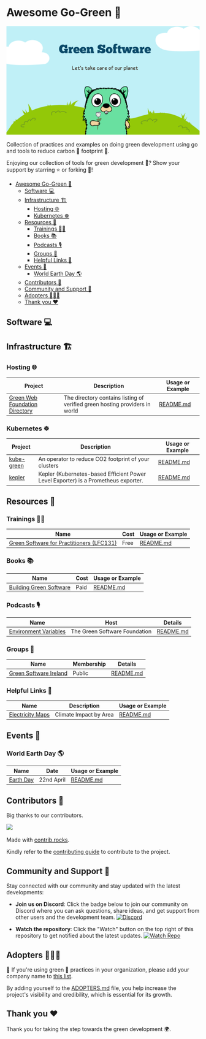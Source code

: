 # Awesome Go-Green 🌳

<div style="text-align:center;">
    <img src="./assets/GreenSoftware.png" alt="Green Software" />
</div>

Collection of practices and examples on doing green development using go and tools to reduce carbon 💨 footprint 👣.

Enjoying our collection of tools for green development 🌱? Show your support by starring ⭐ or forking 🍴!

- [Awesome Go-Green 🌳](#awesome-go-green-)
  - [Software 💻](#software-)
  - [Infrastructure 🏗️](#infrastructure-️)
    - [Hosting 🌐](#hosting-)
    - [Kubernetes ☸️](#kubernetes-️)
  - [Resources 📘](#resources-)
    - [Trainings 👩‍🏫](#trainings-)
    - [Books 📚](#books-)
    - [Podcasts 🎙️](#podcasts-️)
    - [Groups 👥](#groups-)
    - [Helpful Links 🔗](#helpful-links-)
  - [Events 🎊](#events-)
    - [World Earth Day 🌎](#world-earth-day-)
  - [Contributors 🤝](#contributors-)
  - [Community and Support 💬](#community-and-support-)
  - [Adopters 🧑‍🤝‍🧑](#adopters-)
  - [Thank you ❤️](#thank-you-️)

## Software 💻

## Infrastructure 🏗️

### Hosting 🌐

| Project     | Description      | Usage or Example |
| ------- | ----------- | ---------------- |
| [Green Web Foundation Directory](https://app.greenweb.org/directory/) | The directory contains listing of verified green hosting providers in world | [README.md](./infrastructure/hosting/green-web-directory/README.md) |

### Kubernetes ☸️

| Project     | Description      | Usage or Example |
| ------- | ----------- | ---------------- |
| [kube-green](https://kube-green.dev/) | An operator to reduce CO2 footprint of your clusters | [README.md](./infrastructure/kubernetes/kube-green/README.md) |
|[kepler](https://sustainable-computing.io/)| Kepler (Kubernetes-based Efficient Power Level Exporter) is a Prometheus exporter.| [README.md](./infrastructure/kubernetes/kepler/README.md) |

## Resources 📘

### Trainings 👩‍🏫

| Name | Cost | Usage or Example |
| ------- | ----------- | ---------------- |
| [Green Software for Practitioners (LFC131)](https://training.linuxfoundation.org/training/green-software-for-practitioners-lfc131/) | Free | [README.md](./resources/trainings/lfc-131/README.md) |

### Books 📚

| Name | Cost | Usage or Example |
| ------- | ----------- | ---------------- |
| [Building Green Software](https://www.amazon.co.uk/Building-Green-Software-Sustainable-Development/dp/1098150627) | Paid | [README.md](./resources/books/building-green-software/README.md) |

### Podcasts 🎙️

| Name | Host | Details |
| ------- | ----------- | ---------------- |
| [Environment Variables](https://podcast.greensoftware.foundation/) | The Green Software Foundation | [README.md](./resources/podcasts/environment-variables/README.md) |

### Groups 👥

| Name | Membership | Details |
| ------- | ----------- | ---------------- |
| [Green Software Ireland](https://www.meetup.com/green_software_ireland/) | Public | [README.md](./resources/groups/green-software-ireland/README.md) |

### Helpful Links 🔗

| Name | Description | Usage or Example  |
| ------- | ----------- | ---------------- |
| [Electricity Maps](https://app.electricitymaps.com/map) | Climate Impact by Area | [README.md](./resources/helpful-links/electricity-maps/README.md) |

## Events 🎊

### World Earth Day 🌎

| Name | Date | Usage or Example |
| ------- | ----------- | ---------------- |
| [Earth Day](https://en.wikipedia.org/wiki/Earth_Day) | 22nd April | [README.md](./events/world-earth-day/README.md) |

## Contributors 🤝

Big thanks to our contributors.

<a href="https://github.com/sarvsav/awesome-go-green/graphs/contributors">
  <img src="https://contrib.rocks/image?repo=sarvsav/awesome-go-green" />
</a>

Made with [contrib.rocks](https://contrib.rocks).

Kindly refer to the [contributing guide](https://github.com/sarvsav/awesome-go-green/blob/main/CONTRIBUTING.md) to contribute to the project.

## Community and Support 💬

Stay connected with our community and stay updated with the latest developments:

- **Join us on Discord**: Click the badge below to join our community on Discord where you can ask questions, share ideas, and get support from other users and the development team.
  [![Discord](https://img.shields.io/badge/Discord-Join%20Us-7289DA)](https://discord.gg/gSUU7xZHCA)

- **Watch the repository**: Click the "Watch" button on the top right of this repository to get notified about the latest updates.
  [![Watch Repo](https://img.shields.io/github/watchers/sarvsav/awesome-go-green?style=social)](https://github.com/sarvsav/awesome-go-green/watchers)

## Adopters 🧑‍🤝‍🧑

📢 If you're using green 🌳 practices in your organization, please add your company name to [this list](./ADOPTERS.md).

By adding yourself to the [ADOPTERS.md](./ADOPTERS.md) file, you help increase the project's visibility and credibility, which is essential for its growth.

## Thank you ❤️

Thank you for taking the step towards the green development 🌍.

